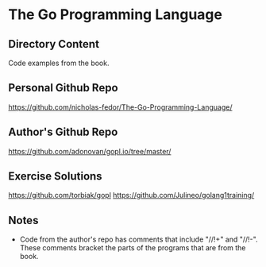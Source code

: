 # The Go Programming Language

## Directory Content

Code examples from the book.

## Personal Github Repo

<https://github.com/nicholas-fedor/The-Go-Programming-Language/>

## Author's Github Repo

<https://github.com/adonovan/gopl.io/tree/master/>

## Exercise Solutions

<https://github.com/torbiak/gopl>
<https://github.com/Julineo/golang1training/>

## Notes

* Code from the author's repo has comments that include "//!+" and "//!-". These comments bracket the parts of the programs that are from the book.
